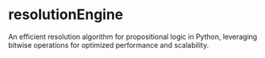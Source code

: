 # resolutionEngine
An efficient resolution algorithm for propositional logic in Python, leveraging bitwise operations for optimized performance and scalability.
